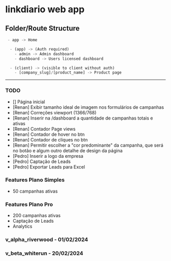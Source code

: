 # linkdiario web app

## Folder/Route Structure 
```ts
 - app -> Home

  - (app) -> (Auth required)
    - admin -> Admin dashboard
    - dashboard -> Users licensed dashboard

  - (client) -> (visible to client without auth)
    - [company_slug]/[product_name] -> Product page
```
---

### TODO 
 <!-- - Adicionar na criação/update da campanha a opção de agendar a publicação -->
 - [] Página inicial
 - [Renan] Exibir tamanho ideal de imagem nos formulários de campanhas
 - [Renan] Correções viewport (1366/768)
 - [Renan] Inserir na /dashboard a quantidade de campanhas totais e ativas
 - [Renan] Contador Page views
 - [Renan] Contador de hover no btn
 - [Renan] Contador de cliques no btn
 - [Renan] Permitir escolher a "cor predominante" da campanha, que será no botão e algum outro detalhe de design da página
 - [Pedro] Inserir a logo da empresa
 - [Pedro] Captação de Leads
 - [Pedro] Exportar Leads para Excel
 
 ### Features Plano Simples
 - 50 campanhas ativas
 ### Features Plano Pro
 - 200 campanhas ativas 
 - Captação de Leads
 - Analytics

### v_alpha_riverwood - 01/02/2024
### v_beta_whiterun   - 20/02/2024